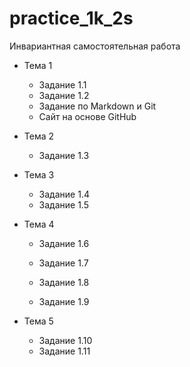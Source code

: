 # practice_1k_2s
Инвариантная самостоятельная работа

- Тема 1

  - Задание 1.1
  - Задание 1.2
  - Задание по Markdown и Git
  - Сайт на основе GitHub

- Тема 2

  - Задание 1.3

- Тема 3

  - Задание 1.4
  - Задание 1.5

- Тема 4

  - Задание 1.6

    

  - Задание 1.7

  - Задание 1.8

  - Задание 1.9

- Тема 5

  - Задание 1.10
  - Задание 1.11